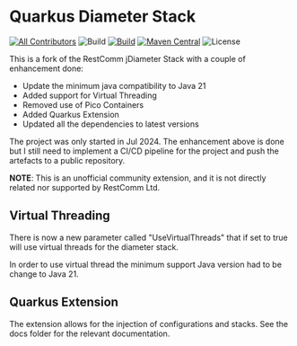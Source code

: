 # Quarkus Diameter Stack

<!-- ALL-CONTRIBUTORS-BADGE:START - Do not remove or modify this section -->
[![All Contributors](https://img.shields.io/badge/all_contributors-1-orange.svg?style=flat-square)](#contributors-) <!-- ALL-CONTRIBUTORS-BADGE:END -->
![Build](https://img.shields.io/github/actions/workflow/status/eddiecarpenter/go-jdiameter/build.yml?branch=main)
[![Build](<https://img.shields.io/github/actions/workflow/status/quarkiverse/quarkus-zookeeper-client/build.yml?branch=main>)](https://github.com/quarkiverse/quarkus-zookeeper-client/actions?query=workflow%3ABuild)
[![Maven Central](https://img.shields.io/maven-central/v/io.quarkiverse.quarkus-zookeeper/quarkus-zookeeper.svg?label=Maven%20Central&style=flat-square)](https://search.maven.org/artifact/io.quarkiverse.quarkus-zookeeper/quarkus-zookeeper)
![License](https://img.shields.io/github/license/eddiecarpenter/go-jdiameter)

This is a fork of the RestComm jDiameter Stack with a couple of enhancement done:

- Update the minimum java compatibility to Java 21
- Added support for Virtual Threading
- Removed use of Pico Containers
- Added Quarkus Extension
- Updated all the dependencies to latest versions

The project was only started in Jul 2024. The enhancement above is done but I still need to implement a CI/CD pipeline
for the project and push the artefacts to a public repository.

**NOTE**: This is an unofficial community extension, and it is not directly related nor supported by RestComm Ltd.

## Virtual Threading

There is now a new parameter called "UseVirtualThreads" that if set to true will use virtual threads for the diameter
stack.

In order to use virtual thread the minimum support Java version had to be change to Java 21.

## Quarkus Extension

The extension allows for the injection of configurations and stacks.
See the docs folder for the relevant documentation.
